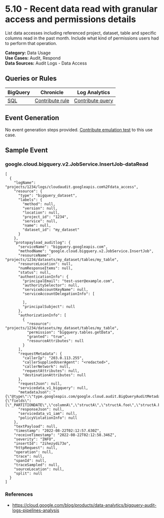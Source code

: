 # 5.10 - Recent data read with granular access and permissions details
List data accesses including referenced project, dataset, table and specific columns read in the past month. Include what kind of permissions users had to perform that operation.


**Category:** Data Usage
</br>
**Use Cases:** Audit, Respond
</br>
**Data Sources:** Audit Logs - Data Access
</br>



## Queries or Rules
BigQuery | Chronicle | Log Analytics
--- | --- | ---
[SQL](../../backends/bigquery/sql/5_10_recent_dataset_access_with_granted_permissions.sql) | [Contribute rule](../../CONTRIBUTING.md) | [Contribute query](../../CONTRIBUTING.md)

## Event Generation
No event generation steps provided. [Contribute emulation test](../../CONTRIBUTING.md) to this use case.

## Sample Event


### google.cloud.bigquery.v2.JobService.InsertJob-dataRead
```
[
  {
    "logName": "projects/1234/logs/cloudaudit.googleapis.com%2Fdata_access",
    "resource": {
      "type": "bigquery_dataset",
      "labels": {
        "method": null,
        "version": null,
        "location": null,
        "project_id": "1234",
        "service": null,
        "name": null,
        "dataset_id": "my_dataset"
      }
    },
    "protopayload_auditlog": {
      "serviceName": "bigquery.googleapis.com",
      "methodName": "google.cloud.bigquery.v2.JobService.InsertJob",
      "resourceName": "projects/1234/datasets/my_dataset/tables/my_table",
      "resourceLocation": null,
      "numResponseItems": null,
      "status": null,
      "authenticationInfo": {
        "principalEmail": "test-user@example.com",
        "authoritySelector": null,
        "serviceAccountKeyName": null,
        "serviceAccountDelegationInfo": [

        ],
        "principalSubject": null
      },
      "authorizationInfo": [
        {
          "resource": "projects/1234/datasets/my_dataset/tables/my_table",
          "permission": "bigquery.tables.getData",
          "granted": "true",
          "resourceAttributes": null
        }
      ],
      "requestMetadata": {
        "callerIp": "203.0.113.255",
        "callerSuppliedUserAgent": "<redacted>",
        "callerNetwork": null,
        "requestAttributes": null,
        "destinationAttributes": null
      },
      "requestJson": null,
      "servicedata_v1_bigquery": null,
      "metadataJson": "{\"@type\":\"type.googleapis.com/google.cloud.audit.BigQueryAuditMetadata\",\"tableDataRead\":{\"fields\":[\"_PARTITIONDATE\",\"columnA\",\"structA\",\"structA.foo\",\"structA.bar\"],\"jobName\":\"projects/1234/jobs/12345678\",\"reason\":\"JOB\"}}",
      "responseJson": null,
      "servicedata_v1_iam": null,
      "policyViolationInfo": null
    },
    "textPayload": null,
    "timestamp": "2022-08-22T02:12:57.630Z",
    "receiveTimestamp": "2022-08-22T02:12:58.346Z",
    "severity": "INFO",
    "insertId": "2ihezydi73o",
    "httpRequest": null,
    "operation": null,
    "trace": null,
    "spanId": null,
    "traceSampled": null,
    "sourceLocation": null,
    "split": null
  }
]
```



### References
- https://cloud.google.com/blog/products/data-analytics/bigquery-audit-logs-pipelines-analysis
    
